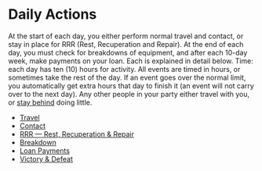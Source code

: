 # Daily Actions

At the start of each day, you either perform normal travel and
contact, or stay in place for RRR (Rest, Recuperation and
Repair). At the end of each day, you must check for breakdowns
of equipment, and after each 10-day week, make payments on
your loan. Each is explained in detail below. Time: each day has
ten (10) hours for activity. All events are timed in hours, or
sometimes take the rest of the day. If an event goes over the
normal limit, you automatically get extra hours that day to
finish it (an event will not carry over to the next day). Any other
people in your party either travel with you, or [stay behind](r220) doing little.

- [Travel](r203a)
- [Contact](r203b)
- [RRR — Rest, Recuperation & Repair](r203c)
- [Breakdown](r203d)
- [Loan Payments](r203e)
- [Victory & Defeat](r203f)
